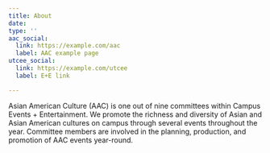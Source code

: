 ```yaml
---
title: About
date: 
type: ''
aac_social:
  link: https://example.com/aac
  label: AAC example page
utcee_social:
  link: https://example.com/utcee
  label: E+E link

---
```

Asian American Culture (AAC) is one out of nine committees within Campus Events + Entertainment. We promote the richness and diversity of Asian and Asian American cultures on campus through several events throughout the year. Committee members are involved in the planning, production, and promotion of AAC events year-round.